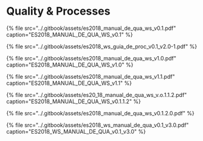 # Quality & Processes

{% file src="../.gitbook/assets/es2018\_manual\_de\_qua\_ws\_v0.1.pdf" caption="ES2018\_MANUAL\_DE\_QUA\_WS\_v0.1" %}

{% file src="../.gitbook/assets/es2018\_ws\_guia\_de\_proc\_v0.1\_v2.0-1.pdf" %}

{% file src="../.gitbook/assets/es2018\_manual\_de\_qua\_ws\_v1.0.pdf" caption="ES2018\_MANUAL\_DE\_QUA\_WS\_v1.0" %}

{% file src="../.gitbook/assets/es2018\_manual\_de\_qua\_ws\_v1.1.pdf" caption="ES2018\_MANUAL\_DE\_QUA\_WS\_v1.1" %}

{% file src="../.gitbook/assets/es20\_18\_manual\_de\_qua\_ws\_v.o.1.1.2.pdf" caption="ES2018\_MANUAL\_DE\_QUA\_WS\_v0.1.1.2" %}

{% file src="../.gitbook/assets/es2018\_manual\_de\_qua\_ws\_v0.1.2.0.pdf" %}

{% file src="../.gitbook/assets/es2018\_ws\_manual\_de\_qua\_v0.1\_v3.0.pdf" caption="ES2018\_WS\_MANUAL\_DE\_QUA\_v0.1\_v3.0" %}




